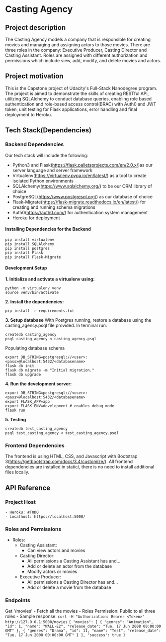 # Casting Agency 

## Project description
The Casting Agency models a company that is responsible for creating movies and managing and assigning actors to those movies. There are three roles in the company: Executive Producer, Casting Director and Casting Assistant. Roles are assigned with different authorization and permissions which include view, add, modify, and delete movies and actors.

## Project motivation
This is the Capstone project of Udacity's Full-Stack Nanodegree program. 
The project is aimed to demonstrate the skills of creating RESTful API, utilizing SQLAlchemy to conduct database queries, enabling role based authentication and role-based access control(BRAC) with Auth0 and JWT token, unit testing for Flask applications, error handling and final deployment to Heroku.

## Tech Stack(Dependencies)

### Backend Dependencies
Our tech stack will include the following:

* Python3 and Flask(https://flask.palletsprojects.com/en/2.0.x/)as our server language and server framework
* Virtualenv(https://virtualenv.pypa.io/en/latest/) as a tool to create isolated Python environments
* SQLAlchemy(https://www.sqlalchemy.org/) to be our ORM library of choice
* PostgreSQL(https://www.postgresql.org/) as our database of choice
* Flask-Migrate(https://flask-migrate.readthedocs.io/en/latest/) for creating and running schema migrations
* Auth0(https://auth0.com/) for authentication system management
* Heroku for deployment

#### Installing Dependencies for the Backend
```
pip install virtualenv
pip install SQLAlchemy
pip install postgres
pip install Flask
pip install Flask-Migrate

```

#### Development Setup

**1. Initialize and activate a virtualenv using:**
```
python -m virtualenv venv
source venv/bin/activate

```

**2. Install the dependencies:**
```
pip install -r requirements.txt

```

**3. Setup database**
With Postgres running, restore a database using the casting_agency.psql file provided. In terminal run:

```
createdb casting_agency
psql casting_agency < casting_agency.psql
```
Populating database schema
```
export DB_STRING=postgresql://<user>:<pass>@localhost:5432/<databasename>
flask db init
flask db migrate -m "Initial migration."
flask db upgrade
```

**4. Run the development server:**
```
export DB_STRING=postgresql://<user>:<pass>@localhost:5432/<databasename>
export FLASK_APP=app
export FLASK_ENV=development # enables debug mode
flask run
```

**5. Testing**
```
createdb test_casting_agency
psql test_casting_agency < test_casting_agency.psql
```


### Frontend Dependencies
The frontend is using HTML, CSS, and Javascript with Bootstrap 3(https://getbootstrap.com/docs/3.4/customize/). All frontend dependencies are installed in static/, there is no need to install additional files locally.


## API Reference

### Project Host
    - Heroku: #TODO
    - Localhost: https://localhost:5000/

### Roles and Permissions
- Roles:
    - Casting Assistant: 
        - Can view actors and movies
    - Casting Director:
        - All permissions a Casting Assistant has and…
        - Add or delete an actor from the database
        - Modify actors or movies
    - Executive Producer:
        - All permissions a Casting Director has and…
        - Add or delete a movie from the database

### Endpoints
Get '/movies'
    - Fetch all the movies 
    - Roles Permission: Public to all three roles
    - Sample response: `curl -H "Authorization: Bearer <Token>" http://127.0.0.1:5000/movies`
    ```
    {
    "movies": [
        {
            "genres": "Animation",
            "id": 1,
            "name": "WALL-E2",
            "release_date": "Tue, 17 Jun 2008 00:00:00 GMT"
        },
        {
            "genres": "Drama",
            "id": 11,
            "name": "Test",
            "release_date": "Tue, 17 Jun 2008 00:00:00 GMT"
        }
    ],
    "success": true
    }
    ```


